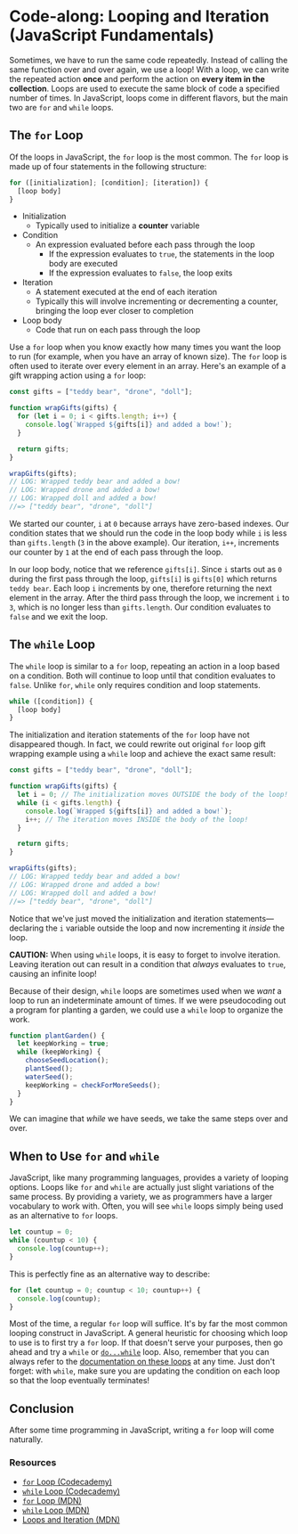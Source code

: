 # Code-along: Looping and Iteration (JavaScript Fundamentals)

Sometimes, we have to run the same code repeatedly. Instead of calling the same function over and over again, we use a loop! With a loop, we can write the repeated action **once** and perform the action on **every item in the collection**. Loops are used to execute the same block of code a specified number of times. In JavaScript, loops come in different flavors, but the main two are `for` and `while` loops.

## The `for` Loop

Of the loops in JavaScript, the `for` loop is the most common. The `for` loop is made up of four statements in the following structure:

```js
for ([initialization]; [condition]; [iteration]) {
  [loop body]
}
```

- Initialization
  - Typically used to initialize a **counter** variable
- Condition
  - An expression evaluated before each pass through the loop
    - If the expression evaluates to `true`, the statements in the loop body are executed
    - If the expression evaluates to `false`, the loop exits
- Iteration
  - A statement executed at the end of each iteration
  - Typically this will involve incrementing or decrementing a counter, bringing the loop ever closer to completion
- Loop body
  - Code that run on each pass through the loop

Use a `for` loop when you know exactly how many times you want the loop to run (for example, when you have an array of known size). The `for` loop is often used to iterate over every element in an array. Here's an example of a gift wrapping action using a `for` loop:

```js
const gifts = ["teddy bear", "drone", "doll"];

function wrapGifts(gifts) {
  for (let i = 0; i < gifts.length; i++) {
    console.log(`Wrapped ${gifts[i]} and added a bow!`);
  }

  return gifts;
}

wrapGifts(gifts);
// LOG: Wrapped teddy bear and added a bow!
// LOG: Wrapped drone and added a bow!
// LOG: Wrapped doll and added a bow!
//=> ["teddy bear", "drone", "doll"]
```

We started our counter, `i` at `0` because arrays have zero-based indexes. Our condition states that we should run the code in the loop body while `i` is less than `gifts.length` (`3` in the above example). Our iteration, `i++`, increments our counter by `1` at the end of each pass through the loop.

In our loop body, notice that we reference `gifts[i]`. Since `i` starts out as `0` during the first pass through the loop, `gifts[i]` is `gifts[0]` which returns `teddy bear`. Each loop `i` increments by one, therefore returning the next element in the array. After the third pass through the loop, we increment `i` to `3`, which is no longer less than `gifts.length`. Our condition evaluates to `false` and we exit the loop.

## The `while` Loop

The `while` loop is similar to a `for` loop, repeating an action in a loop based on a condition. Both will continue to loop until that condition evaluates to `false`. Unlike `for`, `while` only requires condition and loop statements.

```js
while ([condition]) {
  [loop body]
}
```

The initialization and iteration statements of the `for` loop have not disappeared though. In fact, we could rewrite out original `for` loop gift wrapping example using a `while` loop and achieve the exact same result:

```js
const gifts = ["teddy bear", "drone", "doll"];

function wrapGifts(gifts) {
  let i = 0; // The initialization moves OUTSIDE the body of the loop!
  while (i < gifts.length) {
    console.log(`Wrapped ${gifts[i]} and added a bow!`);
    i++; // The iteration moves INSIDE the body of the loop!
  }

  return gifts;
}

wrapGifts(gifts);
// LOG: Wrapped teddy bear and added a bow!
// LOG: Wrapped drone and added a bow!
// LOG: Wrapped doll and added a bow!
//=> ["teddy bear", "drone", "doll"]
```

Notice that we've just moved the initialization and iteration statements—declaring the `i` variable outside the loop and now incrementing it _inside_ the loop.

**CAUTION:** When using `while` loops, it is easy to forget to involve iteration. Leaving iteration out can result in a condition that _always_ evaluates to `true`, causing an infinite loop!

Because of their design, `while` loops are sometimes used when we _want_ a loop to run an indeterminate amount of times. If we were pseudocoding out a program for planting a garden, we could use a `while` loop to organize the work.

```js
function plantGarden() {
  let keepWorking = true;
  while (keepWorking) {
    chooseSeedLocation();
    plantSeed();
    waterSeed();
    keepWorking = checkForMoreSeeds();
  }
}
```

We can imagine that _while_ we have seeds, we take the same steps over and over.

## When to Use `for` and `while`

JavaScript, like many programming languages, provides a variety of looping options. Loops like `for` and `while` are actually just slight variations of the same process. By providing a variety, we as programmers have a larger vocabulary to work with. Often, you will see `while` loops simply being used as an alternative to `for` loops.

```js
let countup = 0;
while (countup < 10) {
  console.log(countup++);
}
```

This is perfectly fine as an alternative way to describe:

```js
for (let countup = 0; countup < 10; countup++) {
  console.log(countup);
}
```

Most of the time, a regular `for` loop will suffice. It's by far the most common looping construct in JavaScript. A general heuristic for choosing which loop to use is to first try a `for` loop. If that doesn't serve your purposes, then go ahead and try a `while` or [`do...while`](https://developer.mozilla.org/en-US/docs/Web/JavaScript/Guide/Loops_and_iteration#do...while_statement) loop. Also, remember that you can always refer to the [documentation on these loops](https://developer.mozilla.org/en-US/docs/Web/JavaScript/Guide/Loops_and_iteration) at any time. Just don't forget: with `while`, make sure you are updating the condition on each loop so that the loop eventually terminates!

## Conclusion

After some time programming in JavaScript, writing a `for` loop will come naturally.

### Resources

- [`for` Loop (Codecademy)](http://www.codecademy.com/glossary/javascript/loops#for-loops)
- [`while` Loop (Codecademy)](http://www.codecademy.com/glossary/javascript/loops#while-loops)
- [`for` Loop (MDN)](https://developer.mozilla.org/en-US/docs/Web/JavaScript/Reference/Statements/for)
- [`while` Loop (MDN)](https://developer.mozilla.org/en-US/docs/Web/JavaScript/Reference/Statements/while)
- [Loops and Iteration (MDN)](https://developer.mozilla.org/en-US/docs/Web/JavaScript/Guide/Loops_and_iteration)
